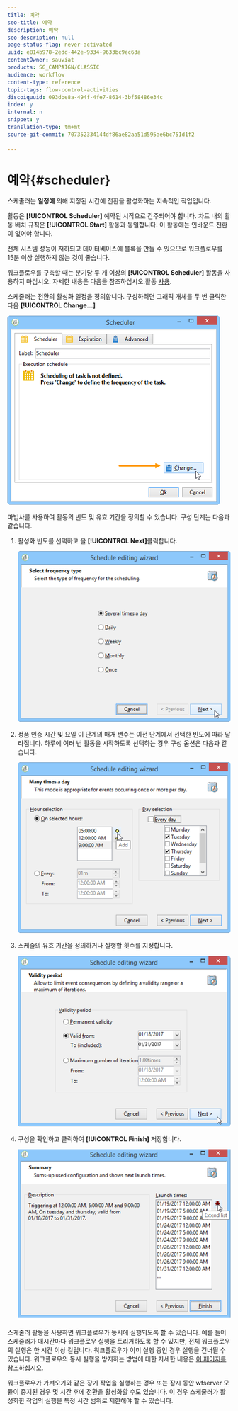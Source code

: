 ```yaml
---
title: 예약
seo-title: 예약
description: 예약
seo-description: null
page-status-flag: never-activated
uuid: e814b978-2edd-442e-9334-9633bc9ec63a
contentOwner: sauviat
products: SG_CAMPAIGN/CLASSIC
audience: workflow
content-type: reference
topic-tags: flow-control-activities
discoiquuid: 093dbe8a-494f-4fe7-8614-3bf58486e34c
index: y
internal: n
snippet: y
translation-type: tm+mt
source-git-commit: 707352334144df86ae82aa51d595ae6bc751d1f2

---
```



# 예약{#scheduler}

스케줄러는 **일정에** 의해 지정된 시간에 전환을 활성화하는 지속적인 작업입니다.

활동은 **[!UICONTROL Scheduler]** 예약된 시작으로 간주되어야 합니다. 차트 내의 활동 배치 규칙은 **[!UICONTROL Start]** 활동과 동일합니다. 이 활동에는 인바운드 전환이 없어야 합니다.

전체 시스템 성능이 저하되고 데이터베이스에 블록을 만들 수 있으므로 워크플로우를 15분 이상 실행하지 않는 것이 좋습니다.

워크플로우를 구축할 때는 분기당 두 개 이상의 **[!UICONTROL Scheduler]** 활동을 사용하지 마십시오. 자세한 내용은 다음을 참조하십시오.활동 [사용](../../workflow/using/workflow-best-practices.md#using-activities).

스케줄러는 전환의 활성화 일정을 정의합니다. 구성하려면 그래픽 개체를 두 번 클릭한 다음 **[!UICONTROL Change...]**

![](assets/s_user_segmentation_scheduler.png)

마법사를 사용하여 활동의 빈도 및 유효 기간을 정의할 수 있습니다. 구성 단계는 다음과 같습니다.

1. 활성화 빈도를 선택하고 을 **[!UICONTROL Next]**&#x200B;클릭합니다.

   ![](assets/s_user_segmentation_scheduler2.png)

1. 정품 인증 시간 및 요일 이 단계의 매개 변수는 이전 단계에서 선택한 빈도에 따라 달라집니다. 하루에 여러 번 활동을 시작하도록 선택하는 경우 구성 옵션은 다음과 같습니다.

   ![](assets/s_user_segmentation_scheduler3.png)

1. 스케줄의 유효 기간을 정의하거나 실행할 횟수를 지정합니다.

   ![](assets/s_user_segmentation_scheduler4.png)

1. 구성을 확인하고 클릭하여 **[!UICONTROL Finish]** 저장합니다.

   ![](assets/s_user_segmentation_scheduler5.png)

스케줄러 활동을 사용하면 워크플로우가 동시에 실행되도록 할 수 있습니다. 예를 들어 스케줄러가 매시간마다 워크플로우 실행을 트리거하도록 할 수 있지만, 전체 워크플로우의 실행은 한 시간 이상 걸립니다. 워크플로우가 이미 실행 중인 경우 실행을 건너뛸 수 있습니다. 워크플로우의 동시 실행을 방지하는 방법에 대한 자세한 내용은 [이 페이지를](../../workflow/using/monitoring-workflow-execution.md#preventing-simultaneous-multiple-executions)참조하십시오.

워크플로우가 가져오기와 같은 장기 작업을 실행하는 경우 또는 잠시 동안 wfserver 모듈이 중지된 경우 몇 시간 후에 전환을 활성화할 수도 있습니다. 이 경우 스케줄러가 활성화한 작업의 실행을 특정 시간 범위로 제한해야 할 수 있습니다.
